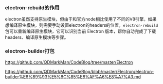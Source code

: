 ### electron-rebuild的作用
electron虽然支持原生模块，但由于和官方node相比使用了不同的V8引擎，如果想编译原生模块，则需要手动设置electron的headers的位置，`electron-rebuild` 包可以重新编译原生模块，它可以识别当前 Electron 版本，帮你自动完成了下载 headers、编译原生模块等步骤。

### electron-builder打包
https://github.com/QDMarkMan/CodeBlog/tree/master/Electron

https://github.com/QDMarkMan/CodeBlog/blob/master/Electron/electron-builder%E6%89%93%E5%8C%85%E8%AF%A6%E8%A7%A3.md